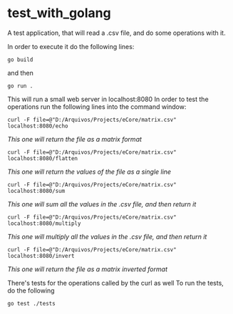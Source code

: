 
# test_with_golang
A test application, that will read a .csv file, and do some operations with it.

In order to execute it do the following lines:

    go build

and then

    go run .
This will run a small web server in localhost:8080
In order to test the operations run the following lines into the command window:

    curl -F file=@"D:/Arquivos/Projects/eCore/matrix.csv" localhost:8080/echo

*This one will return the file as a matrix format*

    curl -F file=@"D:/Arquivos/Projects/eCore/matrix.csv" localhost:8080/flatten

*This one will return the values of the file as a single line*

    curl -F file=@"D:/Arquivos/Projects/eCore/matrix.csv" localhost:8080/sum

*This one will sum all the values in the .csv file, and then return it*

    curl -F file=@"D:/Arquivos/Projects/eCore/matrix.csv" localhost:8080/multiply

*This one will multiply all the values in the .csv file, and then return it*

    curl -F file=@"D:/Arquivos/Projects/eCore/matrix.csv" localhost:8080/invert

*This one will return the file as a matrix inverted format*

There's tests for the operations called by the curl as well
To run the tests, do the following

    go test ./tests
